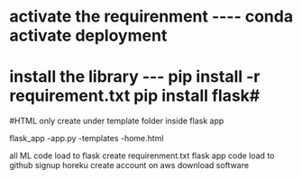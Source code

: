 # activate the requirenment ---- conda activate deployment
# install the library --- pip install -r requirement.txt   pip install flask#

#HTML only create under template folder inside flask app 

flask_app
   -app.py
   -templates
      -home.html




all ML code load to flask
create requirenment.txt
flask app code load to github
signup horeku
create account on aws 
download software 